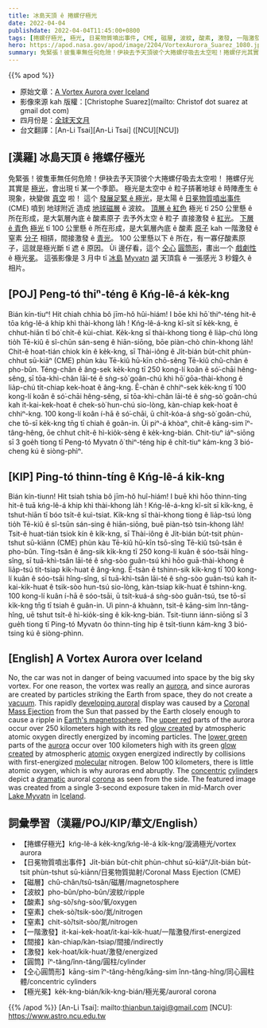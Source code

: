 ```yaml
---
title: 冰島天頂 ê 捲螺仔極光
date: 2022-04-04
publishdate: 2022-04-04T11:45:00+0800
tags: [捲螺仔極光, 極光, 日冕物質噴出事件, CME, 磁層, 波紋, 酸素, 激發, 一階激發, 窒素, 仝心圓筒形, 一階激發, 極光冕]
hero: https://apod.nasa.gov/apod/image/2204/VortexAurora_Suarez_1080.jpg
summary: 免緊張！彼隻車無任何危險！伊袂去予天頂彼个大捲螺仔吸去太空啦！捲螺仔光其實是極光，會出現 tī 某一个季節。
---
```


{{% apod %}}

- 原始文章：[A Vortex Aurora over Iceland](https://apod.nasa.gov/apod/ap220404.html)
- 影像來源 kah 版權：[Christophe Suarez](mailto: Christof dot suarez at gmail dot com)
- 四月份是：[全球天文月](https://www.astronomerswithoutborders.org/programs/global-astronomy-month)
- 台文翻譯：[An-Li Tsai][An-Li Tsai] ([NCU][NCU])

## [漢羅] 冰島天頂 ê 捲螺仔極光
免緊張！彼隻車無任何危險！伊袂去予天頂彼个大捲螺仔吸去太空啦！
捲螺仔光其實是 [極光][aurora 1]，會出現 tī 某一个季節。
極光是太空中 ê 粒子挵著地球 ê 時陣產生 ê 現象，袂變做 [真空][vacuum] 啦！
這个 [發展足緊 ê 極光][developing auroral]，是太陽 ê [日冕物質噴出事件][Coronal Mass Ejection] (CME) 噴到 地球附近 造成 [地球磁層][Earth's magnetosphere] ê 波紋。
[頂層 ê 紅色][upper red t] 極光 tī 250 公里懸 ê 所在形成，是大氣層內底 ê 酸素原子 去予外太空 ê 粒子 直接激發 ê [紅光][glow created r]。
[下層 ê 青色][lower green t] [極光][aurora 2] tī 100 公里懸 ê 所在形成，是大氣層內底 ê 酸素 [原子][atomic] kah 一階激發 ê 窒素 [分子][molecular] 相挵，間接激發 ê [青光][glow created g]。
100 公里懸以下 ê 所在，有一寡仔酸素原子，這就是極光斷 tī 遮 ê 原因。
Ùi 邊仔看，這个 [仝心][concentric] [圓筒形][cylinder]，畫出一个 [戲劇性][dramatic] ê 極光[冕][corona]。
這張影像是 3 月中 tī [冰島][Iceland] [Myvatn][Lake Myvat] [湖][n] 天頂翕 ê 一張感光 3 秒鐘久 ê 相片。


## [POJ] Peng-tó thiⁿ-téng ê Kńg-lê-á ke̍k-kng
Bián kín-tiuⁿ! Hit chiah chhia bô jīm-hô hûi-hiám!
I bōe khì hō͘ thiⁿ-téng hit-ê tōa kńg-lê-á khip khì thài-khong la̍h !
Kńg-lê-á-kng kî-si̍t sī ke̍k-kng, ē chhut-hiān tī bó͘ chi̍t-ê kùi-chiat.
Ke̍k-kng sī thài-khong tiong ê lia̍p-chú lòng tio̍h Tē-kiû ê sî-chūn sán-seng ê hiān-siōng, bōe piàn-chò chin-khong la̍h!
Chit-ê hoat-tián chiok kín ê ke̍k-kng, sī Thài-iông ê Ji̍t-bián bu̍t-chit phùn-chhut sū-kiāⁿ (CME) phùn kàu Tē-kiû hū-kīn chō-sêng Tē-kiû chû-chân ê pho-bûn.
Téng-chân ê âng-sek ke̍k-kng tī 250 kong-lí koân ê só͘-chāi hêng-sêng, sī tōa-khì-chân lāi-té ê sǹg-sò͘ goân-chú khì hō͘ gōa-thài-khong ê lia̍p-chú ti̍t-chiap kek-hoat ê âng-kng.
Ē-chàn ê chhiⁿ-sek ke̍k-kng tī 100 kong-lí koân ê só͘-chāi hêng-sêng, sī tōa-khì-chân lāi-té ê sǹg-sò͘ goân-chú kah it-kai-kek-hoat ê chek-sò͘ hun-chú sio-lòng, kàn-chiap kek-hoat ê chhiⁿ-kng.
100 kong-lí koân í-hā ê só͘-chāi, ū chi̍t-kóa-á sǹg-sò͘ goân-chú, che tō-sī ke̍k-kng tn̄g tī chiah ê goân-in.
Ùi piⁿ-á khòaⁿ, chit-ê kāng-sim îⁿ-tâng-hêng, ōe chhut chi̍t-ê hì-kio̍k-sèng ê ke̍k-kng-bián.
Chit-tiuⁿ iáⁿ-siōng sī 3 goe̍h tiong tī Peng-tó Myvatn ô͘ thiⁿ-téng hip ê chi̍t-tiuⁿ kám-kng 3 bió-cheng kú ê siòng-phìⁿ.

## [KIP] Ping-tó thinn-tíng ê Kńg-lê-á ki̍k-kng
Bián kín-tiunn! Hit tsiah tshia bô jīm-hô huî-hiám!
I buē khì hōo thinn-tíng hit-ê tuā kńg-lê-á khip khì thài-khong la̍h !
Kńg-lê-á-kng kî-si̍t sī ki̍k-kng, ē tshut-hiān tī bóo tsi̍t-ê kuì-tsiat.
Ki̍k-kng sī thài-khong tiong ê lia̍p-tsú lòng tio̍h Tē-kiû ê sî-tsūn sán-sing ê hiān-siōng, buē piàn-tsò tsin-khong la̍h!
Tsit-ê huat-tián tsiok kín ê ki̍k-kng, sī Thài-iông ê Ji̍t-bián bu̍t-tsit phùn-tshut sū-kiānn (CME) phùn kàu Tē-kiû hū-kīn tsō-sîng Tē-kiû tsû-tsân ê pho-bûn.
Tíng-tsân ê âng-sik ki̍k-kng tī 250 kong-lí kuân ê sóo-tsāi hîng-sîng, sī tuā-khì-tsân lāi-té ê sǹg-sòo guân-tsú khì hōo guā-thài-khong ê lia̍p-tsú ti̍t-tsiap kik-huat ê âng-kng.
Ē-tsàn ê tshinn-sik ki̍k-kng tī 100 kong-lí kuân ê sóo-tsāi hîng-sîng, sī tuā-khì-tsân lāi-té ê sǹg-sòo guân-tsú kah it-kai-kik-huat ê tsik-sòo hun-tsú sio-lòng, kàn-tsiap kik-huat ê tshinn-kng.
100 kong-lí kuân í-hā ê sóo-tsāi, ū tsi̍t-kuá-á sǹg-sòo guân-tsú, tse tō-sī ki̍k-kng tn̄g tī tsiah ê guân-in.
Uì pinn-á khuànn, tsit-ê kāng-sim înn-tâng-hîng, uē tshut tsi̍t-ê hì-kio̍k-sìng ê ki̍k-kng-bián.
Tsit-tiunn iánn-siōng sī 3 gue̍h tiong tī Ping-tó Myvatn ôo thinn-tíng hip ê tsi̍t-tiunn kám-kng 3 bió-tsing kú ê siòng-phìnn.

## [English] A Vortex Aurora over Iceland
No, the car was not in danger of being vacuumed into space by the big sky vortex.
For one reason, the vortex was really an [aurora][aurora 1], and since auroras are created by particles striking the Earth from space, they do not create a [vacuum][vacuum].
This rapidly [developing auroral][developing auroral] display was caused by a [Coronal Mass Ejection][Coronal Mass Ejection] from the Sun that passed by the Earth closely enough to cause a ripple in [Earth's magnetosphere][Earth's magnetosphere].
The [upper red][upper red e] parts of the aurora occur over 250 kilometers high with its red [glow created][glow created r] by atmospheric atomic oxygen directly energized by incoming particles.
The [lower green][lower green e] parts of the [aurora][aurora 2] occur over 100 kilometers high with its green [glow created][glow created g] by atmospheric [atomic][atomic] oxygen energized indirectly by collisions with first-energized [molecular][molecular] nitrogen.
Below 100 kilometers, there is little atomic oxygen, which is why auroras end abruptly.
The [concentric][concentric] [cylinder][cylinder]s depict a [dramatic][dramatic] auroral [corona][corona] as seen from the side.
The featured image was created from a single 3-second exposure taken in mid-March over [Lake Myvat][Lake Myvat][n][n] in [Iceland][Iceland].

## 詞彙學習（漢羅/POJ/KIP/華文/English）
- 【捲螺仔極光】kńg-lê-á ke̍k-kng/kńg-lê-á ki̍k-kng/漩渦極光/vortex aurora
- 【日冕物質噴出事件】Ji̍t-bián bu̍t-chit phùn-chhut sū-kiāⁿ/Ji̍t-bián bu̍t-tsit phùn-tshut sū-kiānn/日冕物質拋射/Coronal Mass Ejection (CME)
- 【磁層】chû-chân/tsû-tsân/磁層/magnetosphere
- 【波紋】pho-bûn/pho-bûn/波紋/ripple
- 【酸素】sǹg-sò͘/sǹg-sòo/氧/oxygen
- 【窒素】chek-sò͘/tsik-sòo/氮/nitrogen
- 【窒素】chit-sò͘/tsit-sòo/氮/nitrogen
- 【一階激發】it-kai-kek-hoat/it-kai-kik-huat/一階激發/first-energized
- 【間接】kàn-chiap/kàn-tsiap/間接/indirectly
- 【激發】kek-hoat/kik-huat/激發/energized
- 【圓筒】îⁿ-tâng/înn-tâng/圓柱/cylinder
- 【仝心圓筒形】kāng-sim îⁿ-tâng-hêng/kāng-sim înn-tâng-hîng/同心圓柱體/concentric cylinders
- 【極光冕】ke̍k-kng-bián/ki̍k-kng-bián/極光冕/auroral corona


{{% /apod %}}
[An-Li Tsai]: mailto:thianbun.taigi@gmail.com
[NCU]: https://www.astro.ncu.edu.tw

[copyright]: https://apod.nasa.gov/apod/fap/lib/about_apod.html#srapply

[aurora 1]:https://spaceplace.nasa.gov/aurora/en/
[vacuum]:https://www.nasa.gov/offices/setmo/facilities/thermal_vacuum_chamber_a
[developing auroral]:https://spaceweather.com/archive.php?view=1&day=20&month=03&year=2022
[Coronal Mass Ejection]:https://www.nasa.gov/content/goddard/what-is-a-coronal-mass-ejection
[Earth's magnetosphere]:https://www.nasa.gov/magnetosphere
[upper red e]:https://apod.nasa.gov/apod/ap220220.html
[upper red t]:https://apod.tw/daily/20220220/
[glow created r]:https://aurora.live/2020/04/aurora-borealis-colors-explained/
[lower green e]:https://apod.nasa.gov/apod/ap210114.html
[lower green t]:https://apod.tw/daily/20210114/
[aurora 2]:https://svs.gsfc.nasa.gov/4934
[glow created g]:https://en.wikipedia.org/wiki/Aurora#Colors_and_wavelengths_of_auroral_light
[atomic]:https://manoa.hawaii.edu/exploringourfluidearth/chemical/chemistry-and-seawater/atoms-and-molecules
[molecular]:https://en.wikipedia.org/wiki/Molecule
[concentric]:https://mathworld.wolfram.com/ConcentricCircles.html
[cylinder]:https://en.wikipedia.org/wiki/Cylinder
[dramatic]:https://img.huffingtonpost.com/asset/5bad12683c000032000b0e42.jpeg?ops=scalefit_720_noupscale
[corona]:https://apod.nasa.gov/apod/ap141014.html
[Lake Myvat]:https://youtu.be/kgQaU1of50Q
[n]:https://en.wikipedia.org/wiki/M%C3%BDvatn
[Iceland]:https://en.wikipedia.org/wiki/Iceland
